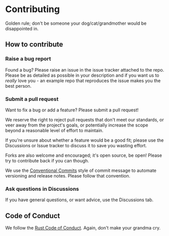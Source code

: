 # Contributing

Golden rule; don't be someone your dog/cat/grandmother would be disappointed in.

## How to contribute

### Raise a bug report

Found a bug? Please raise an issue in the issue tracker attached to the repo. Please be as detailed as possible in your
description and if you want us to _really_ love you - an example repo that reproduces the issue makes you the best person.

### Submit a pull request

Want to fix a bug or add a feature? Please submit a pull request!

We reserve the right to reject pull requests that don't meet our standards, or veer away from the project's goals, or
potentially increase the scope beyond a reasonable level of effort to maintain.

If you're unsure about whether a feature would be a good fit; please use the Discussions or Issue tracker to discuss it
to save you wasting effort.

Forks are also welcome and encouraged; it's open source, be open! Please try to contribute back if you can though.

We use the [Conventional Commits](https://www.conventionalcommits.org/en/v1.0.0/) style of commit message to automate
versioning and release notes. Please follow that convention.

### Ask questions in Discussions

If you have general questions, or want advice, use the Discussions tab.

## Code of Conduct

We follow the [Rust Code of Conduct](https://rust-lang.org/policies/code-of-conduct/). Again, don't make your grandma cry.
